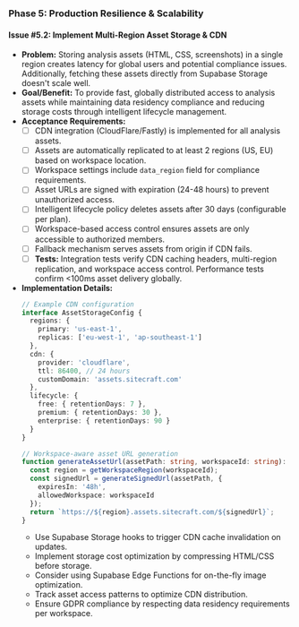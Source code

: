 ### **Phase 5: Production Resilience & Scalability**

#### **Issue #5.2: Implement Multi-Region Asset Storage & CDN**

- **Problem:** Storing analysis assets (HTML, CSS, screenshots) in a single region creates latency for global users and potential compliance issues. Additionally, fetching these assets directly from Supabase Storage doesn't scale well.
- **Goal/Benefit:** To provide fast, globally distributed access to analysis assets while maintaining data residency compliance and reducing storage costs through intelligent lifecycle management.
- **Acceptance Requirements:**
    - [ ] CDN integration (CloudFlare/Fastly) is implemented for all analysis assets.
    - [ ] Assets are automatically replicated to at least 2 regions (US, EU) based on workspace location.
    - [ ] Workspace settings include `data_region` field for compliance requirements.
    - [ ] Asset URLs are signed with expiration (24-48 hours) to prevent unauthorized access.
    - [ ] Intelligent lifecycle policy deletes assets after 30 days (configurable per plan).
    - [ ] Workspace-based access control ensures assets are only accessible to authorized members.
    - [ ] Fallback mechanism serves assets from origin if CDN fails.
    - [ ] **Tests:** Integration tests verify CDN caching headers, multi-region replication, and workspace access control. Performance tests confirm <100ms asset delivery globally.
- **Implementation Details:**
    ```typescript
    // Example CDN configuration
    interface AssetStorageConfig {
      regions: {
        primary: 'us-east-1',
        replicas: ['eu-west-1', 'ap-southeast-1']
      },
      cdn: {
        provider: 'cloudflare',
        ttl: 86400, // 24 hours
        customDomain: 'assets.sitecraft.com'
      },
      lifecycle: {
        free: { retentionDays: 7 },
        premium: { retentionDays: 30 },
        enterprise: { retentionDays: 90 }
      }
    }
    
    // Workspace-aware asset URL generation
    function generateAssetUrl(assetPath: string, workspaceId: string): string {
      const region = getWorkspaceRegion(workspaceId);
      const signedUrl = generateSignedUrl(assetPath, { 
        expiresIn: '48h',
        allowedWorkspace: workspaceId 
      });
      return `https://${region}.assets.sitecraft.com/${signedUrl}`;
    }
    ```
    - Use Supabase Storage hooks to trigger CDN cache invalidation on updates.
    - Implement storage cost optimization by compressing HTML/CSS before storage.
    - Consider using Supabase Edge Functions for on-the-fly image optimization.
    - Track asset access patterns to optimize CDN distribution.
    - Ensure GDPR compliance by respecting data residency requirements per workspace.